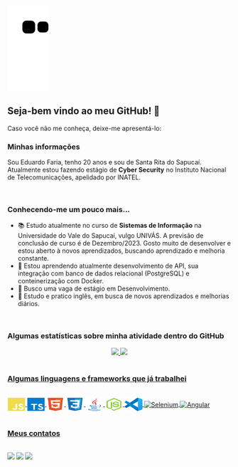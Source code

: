 ![Snake animation](https://github.com/Eduardo-FCS/Eduardo-FCS/blob/output/github-contribution-grid-snake.svg)

## Seja-bem vindo ao meu GitHub! 🤩

Caso você não me conheça, deixe-me apresentá-lo:

### Minhas informações
Sou Eduardo Faria, tenho 20 anos e sou de Santa Rita do Sapucaí. Atualmente estou fazendo estágio de **Cyber Security** no Instituto Nacional de Telecomunicações, apelidado por INATEL. 

<br>

### Conhecendo-me um pouco mais...
 
- 📚 Estudo atualmente no curso de **Sistemas de Informação** na Universidade do Vale do Sapucaí, vulgo UNIVÁS. A previsão de conclusão de curso é de Dezembro/2023.
Gosto muito de desenvolver e estou aberto à novos aprendizados, buscando aprendizado e melhoria constante.
- 🌱 Estou aprendendo atualmente desenvolvimento de API, sua integração com banco de dados relacional (PostgreSQL) e conteinerização com Docker.
- 🏹 Busco uma vaga de estágio em Desenvolvimento.
- 💬 Estudo e pratico inglês, em busca de novos aprendizados e melhorias diários.

<br>

### Algumas estatísticas sobre minha atividade dentro do GitHub

<div align="center">
  <a href="https://github.com/Eduardo-FCS">
  <img height="180em" src="https://github-readme-stats.vercel.app/api?username=Eduardo-FCS&show_icons=true&theme=highcontrast&include_all_commits=true&count_private=true"/>
  <img height="180em" src="https://github-readme-stats.vercel.app/api/top-langs/?username=Eduardo-FCS&layout=compact&langs_count=7&theme=highcontrast"/>
</div>

<br>

### Algumas linguagens e frameworks que já trabalhei
  
<div style="display: inline_block"><br>
  <img align="center" title="JavaScript" alt="Js" height="30" width="40" src="https://raw.githubusercontent.com/devicons/devicon/master/icons/javascript/javascript-plain.svg">
  <img align="center" title="TypeScript" alt="Ts" height="30" width="40" src="https://raw.githubusercontent.com/devicons/devicon/master/icons/typescript/typescript-plain.svg">
  <img align="center" title="HTML5" alt="HTML" height="30" width="40" src="https://raw.githubusercontent.com/devicons/devicon/master/icons/html5/html5-original.svg">
  <img align="center" title="CSS3" alt="CSS" height="30" width="40" src="https://raw.githubusercontent.com/devicons/devicon/master/icons/css3/css3-original.svg">
  <img align="center" title="Java 14" alt="Java" height="30" width="40" src="https://raw.githubusercontent.com/devicons/devicon/master/icons/java/java-original.svg">
  <img align="center" title="NodeJS" alt="Node" height="30" width="40" src="https://raw.githubusercontent.com/devicons/devicon/master/icons/nodejs/nodejs-original.svg">
  <img align="center" title="Visual Studio Code" alt="VsCode" height="30" width="40" src="https://raw.githubusercontent.com/devicons/devicon/master/icons/vscode/vscode-original.svg">
  <img align="center" title="Selenium" alt="Selenium" height="30" width="40" src="https://cdn.jsdelivr.net/gh/devicons/devicon/icons/selenium/selenium-original.svg">
  <img align="center" title="Angular" alt="Angular" height="30" width="40" src="https://cdn.jsdelivr.net/gh/devicons/devicon/icons/angularjs/angularjs-original.svg">
 </div>       
<br>

### Meus contatos
  
 <div>
 <br>
  <a href = "mailto:eduardofariacaetano100@gmail.com"><img src="https://img.shields.io/badge/Gmail-D14836?style=for-the-badge&logo=gmail&logoColor=white" target="_blank"></a>
  <a href="https://www.instagram.com/du.fariacs/" target="_blank"><img src="https://img.shields.io/badge/-Instagram-%23E4405F?style=for-the-badge&logo=instagram&logoColor=white" target="_blank"></a>
  <a href="https://www.linkedin.com/in/eduardo-faria-23405b200/" target="_blank"><img src="https://img.shields.io/badge/-LinkedIn-%230077B5?style=for-the-badge&logo=linkedin&logoColor=white" target="_blank"></a> 
</div>

<!--
**Eduardo-FCS/Eduardo-FCS** is a ✨ _special_ ✨ repository because its `README.md` (this file) appears on your GitHub profile.

Here are some ideas to get you started:

- 🔭 I’m currently working on ...
- 🌱 I’m currently learning ...
- 👯 I’m looking to collaborate on ...
- 🤔 I’m looking for help with ...
- 💬 Ask me about ...
- 📫 How to reach me: ...
- 😄 Pronouns: ...
- ⚡ Fun fact: ...
!-->

